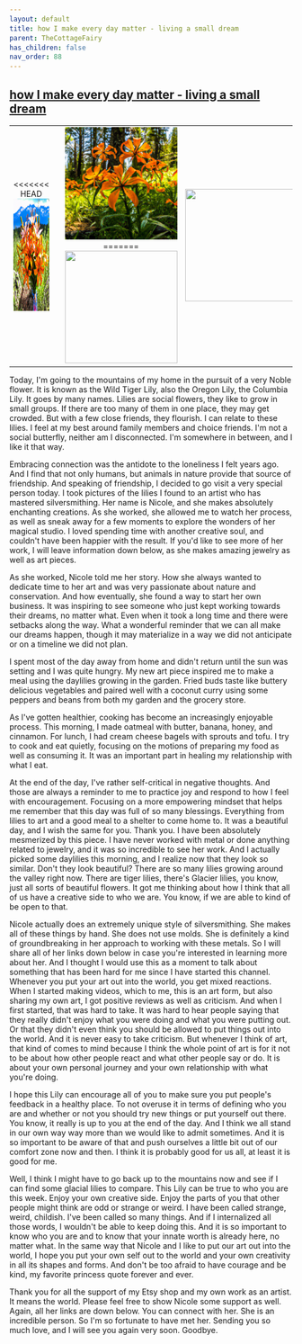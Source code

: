```yaml
---
layout: default
title: how I make every day matter - living a small dream
parent: TheCottageFairy
has_children: false
nav_order: 88
---
```


## [how I make every day matter - living a small dream](https://www.youtube.com/watch?v=mdkX_H1dc-A)

<div>
<table align="center">
	<tr>
		<td align="center">
<<<<<<< HEAD
			<img src="../../assets/cottage_fairy_ai_generated_photos/how_I_make_every_day_matter_-_living_a_small_dream-[mdkX_H1dc-A]/generated_00.png" height="200" width="200"/>
		</td>
		<td align="center">
			<img src="../../assets/cottage_fairy_ai_generated_photos/how_I_make_every_day_matter_-_living_a_small_dream-[mdkX_H1dc-A]/generated_01.png" height="200" width="200"/>
		</td>
		<td align="center">
			<img src="../../assets/cottage_fairy_ai_generated_photos/how_I_make_every_day_matter_-_living_a_small_dream-[mdkX_H1dc-A]/generated_02.png" height="200" width="200"/>
=======
			<img src="../../posters/how_I_make_every_day_matter_-_living_a_small_dream-[mdkX_H1dc-A]/generated_00.png" height="200" width="200"/>
		</td>
		<td align="center">
			<img src="../../posters/how_I_make_every_day_matter_-_living_a_small_dream-[mdkX_H1dc-A]/generated_01.png" height="200" width="200"/>
		</td>
		<td align="center">
			<img src="../../posters/how_I_make_every_day_matter_-_living_a_small_dream-[mdkX_H1dc-A]/generated_02.png" height="200" width="200"/>
>>>>>>> ffe52613361410ad9d371a0f80e81de4dd24175f
		</td>
	</tr>
</table>
</div>

Today, I'm going to the mountains of my home in the pursuit of a very Noble flower. It is known as the Wild Tiger Lily, also the Oregon Lily, the Columbia Lily. It goes by many names. Lilies are social flowers, they like to grow in small groups. If there are too many of them in one place, they may get crowded. But with a few close friends, they flourish. I can relate to these lilies. I feel at my best around family members and choice friends. I'm not a social butterfly, neither am I disconnected. I'm somewhere in between, and I like it that way.

Embracing connection was the antidote to the loneliness I felt years ago. And I find that not only humans, but animals in nature provide that source of friendship. And speaking of friendship, I decided to go visit a very special person today. I took pictures of the lilies I found to an artist who has mastered silversmithing. Her name is Nicole, and she makes absolutely enchanting creations. As she worked, she allowed me to watch her process, as well as sneak away for a few moments to explore the wonders of her magical studio. I loved spending time with another creative soul, and couldn't have been happier with the result. If you'd like to see more of her work, I will leave information down below, as she makes amazing jewelry as well as art pieces.

As she worked, Nicole told me her story. How she always wanted to dedicate time to her art and was very passionate about nature and conservation. And how eventually, she found a way to start her own business. It was inspiring to see someone who just kept working towards their dreams, no matter what. Even when it took a long time and there were setbacks along the way. What a wonderful reminder that we can all make our dreams happen, though it may materialize in a way we did not anticipate or on a timeline we did not plan.

I spent most of the day away from home and didn't return until the sun was setting and I was quite hungry. My new art piece inspired me to make a meal using the daylilies growing in the garden. Fried buds taste like buttery delicious vegetables and paired well with a coconut curry using some peppers and beans from both my garden and the grocery store.

As I've gotten healthier, cooking has become an increasingly enjoyable process. This morning, I made oatmeal with butter, banana, honey, and cinnamon. For lunch, I had cream cheese bagels with sprouts and tofu. I try to cook and eat quietly, focusing on the motions of preparing my food as well as consuming it. It was an important part in healing my relationship with what I eat.

At the end of the day, I've rather self-critical in negative thoughts. And those are always a reminder to me to practice joy and respond to how I feel with encouragement. Focusing on a more empowering mindset that helps me remember that this day was full of so many blessings. Everything from lilies to art and a good meal to a shelter to come home to. It was a beautiful day, and I wish the same for you. Thank you. I have been absolutely mesmerized by this piece. I have never worked with metal or done anything related to jewelry, and it was so incredible to see her work. And I actually picked some daylilies this morning, and I realize now that they look so similar. Don't they look beautiful? There are so many lilies growing around the valley right now. There are tiger lilies, there's Glacier lilies, you know, just all sorts of beautiful flowers. It got me thinking about how I think that all of us have a creative side to who we are. You know, if we are able to kind of be open to that.

Nicole actually does an extremely unique style of silversmithing. She makes all of these things by hand. She does not use molds. She is definitely a kind of groundbreaking in her approach to working with these metals. So I will share all of her links down below in case you're interested in learning more about her. And I thought I would use this as a moment to talk about something that has been hard for me since I have started this channel. Whenever you put your art out into the world, you get mixed reactions. When I started making videos, which to me, this is an art form, but also sharing my own art, I got positive reviews as well as criticism. And when I first started, that was hard to take. It was hard to hear people saying that they really didn't enjoy what you were doing and what you were putting out. Or that they didn't even think you should be allowed to put things out into the world. And it is never easy to take criticism. But whenever I think of art, that kind of comes to mind because I think the whole point of art is for it not to be about how other people react and what other people say or do. It is about your own personal journey and your own relationship with what you're doing.

I hope this Lily can encourage all of you to make sure you put people's feedback in a healthy place. To not overuse it in terms of defining who you are and whether or not you should try new things or put yourself out there. You know, it really is up to you at the end of the day. And I think we all stand in our own way way more than we would like to admit sometimes. And it is so important to be aware of that and push ourselves a little bit out of our comfort zone now and then. I think it is probably good for us all, at least it is good for me.

Well, I think I might have to go back up to the mountains now and see if I can find some glacial lilies to compare. This Lily can be true to who you are this week. Enjoy your own creative side. Enjoy the parts of you that other people might think are odd or strange or weird. I have been called strange, weird, childish. I've been called so many things. And if I internalized all those words, I wouldn't be able to keep doing this. And it is so important to know who you are and to know that your innate worth is already here, no matter what. In the same way that Nicole and I like to put our art out into the world, I hope you put your own self out to the world and your own creativity in all its shapes and forms. And don't be too afraid to have courage and be kind, my favorite princess quote forever and ever.

Thank you for all the support of my Etsy shop and my own work as an artist. It means the world. Please feel free to show Nicole some support as well. Again, all her links are down below. You can connect with her. She is an incredible person. So I'm so fortunate to have met her. Sending you so much love, and I will see you again very soon. Goodbye.